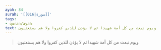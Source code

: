 ```yaml
---
ayah: 84
surah: '[[016|سورة]]'
tags:
- quran/ayah
text: ويوم نبعث من كل أمة شهيدا ثم لا يؤذن للذين كفروا ولا هم يستعتبون
---
```

> ويوم نبعث من كل أمة شهيدا ثم لا يؤذن للذين كفروا ولا هم يستعتبون
